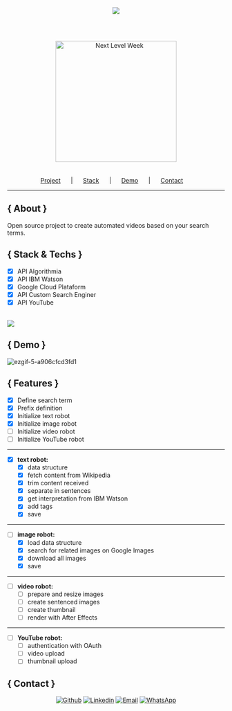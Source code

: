 <div id="status" align="center">
        <img src="https://img.shields.io/badge/STATUS-DEVELOPMENT-brightgreen"/>
</div>

<br/><br/>
<div id="header">
        <div align="center">
            <img id="logo" alt="Next Level Week" src="https://user-images.githubusercontent.com/53456120/96464513-490ebc80-11fe-11eb-8c25-b4fd84e3978c.png" height="280px" />
    </div>
    <br/> <br/>
    <div align="center">
      <a href="#project">Project</a>&nbsp; &nbsp; &nbsp; |&nbsp; &nbsp; &nbsp;
      <a href="#stack">Stack</a>&nbsp; &nbsp; &nbsp; |&nbsp; &nbsp; &nbsp;
      <a href="#demo">Demo</a>&nbsp; &nbsp; &nbsp; |&nbsp; &nbsp; &nbsp;
      <a href="#contact">Contact</a>&nbsp; &nbsp; &nbsp;
    </div>
</div>

<hr/>

<div id="about">

## { About }
Open source project to create automated videos based on your search terms.

</div>

<div id="stack">
       
## { Stack & Techs }
- [x] API Algorithmia
- [x] API IBM Watson
- [x] Google Cloud Plataform
- [x] API Custom Search Enginer
- [x] API YouTube
<br/>
<img src="https://img.shields.io/badge/REST%20API-YES-brightgreen"/>

</div>

<div id="demo">
        
## { Demo }
![ezgif-5-a906cfcd3fd1](https://user-images.githubusercontent.com/34013325/57246263-33f69b80-7013-11e9-97a1-2f84acf2a7fe.gif)
</div>

<div id="features">
        
## { Features }
- [x] Define search term
- [x] Prefix definition
- [x] Initialize text robot
- [x] Initialize image robot
- [ ] Initialize video robot
- [ ] Initialize YouTube robot
---
- [x] **text robot:**
  - [x] data structure
  - [x] fetch content from Wikipedia
  - [x] trim content received
  - [x] separate in sentences
  - [x] get interpretation from IBM Watson
  - [x] add tags
  - [x] save
---
- [ ] **image robot:**
  - [x] load data structure
  - [x] search for related images on Google Images
  - [x] download all images
  - [x] save
---
- [ ] **video robot:**
  - [ ] prepare and resize images
  - [ ] create sentenced images
  - [ ] create thumbnail
  - [ ] render with After Effects
---
- [ ] **YouTube robot:**
  - [ ] authentication with OAuth
  - [ ] video upload
  - [ ] thumbnail upload
</div>

<div id="contact">
        
## { Contact }

  <p align="center">
       <a href="https://github.com/procarrera" target="_blank" >
        <img alt="Github" src="https://img.shields.io/badge/github-%23100000.svg?&style=for-the-badge&logo=github&logoColor=white"></a>
      <a href="https://www.linkedin.com/in/procarrera/" target="_blank" >
        <img alt="Linkedin" src="https://img.shields.io/badge/linkedin-%230077B5.svg?&style=for-the-badge&logo=linkedin&logoColor=white"></a>
      <a href="mailto:procarrera@gmail.com" target="_blank" >
        <img alt="Email" src="https://img.shields.io/badge/gmail-D14836?&style=for-the-badge&logo=gmail&logoColor=white"></a> 
      <a href="https://api.whatsapp.com/send?phone=5521986816996" target="_blank" >
        <img alt="WhatsApp" src="https://img.shields.io/badge/WHATSAPP-25D366?&style=for-the-badge&logo=whatsapp&logoColor=white"></a>
     </p>
     
 </div>
